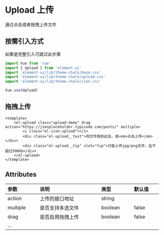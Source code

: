 <script setup>
import Demo1 from "./upload/Demo1.vue"
import { loginRead } from '@/utils/login-read'

loginRead('u10020')
</script>

# <AppCode code="144" /> Upload 上传

<ClientOnly><AppRead code="u10020" /></ClientOnly>

通过点击或者拖拽上传文件

## 按需引入方式

如果是完整引入可跳过此步骤

```javascript
import Vue from 'vue'
import { Upload } from 'element-ui'
import 'element-ui/lib/theme-chalk/base.css'
import 'element-ui/lib/theme-chalk/upload.css'
import 'element-ui/lib/theme-chalk/icon.css'

Vue.use(Upload)
```

## 拖拽上传

```vue
<template>
    <el-upload class="upload-demo" drag action="https://jsonplaceholder.typicode.com/posts/" multiple>
        <i class="el-icon-upload"></i>
        <div class="el-upload__text">将文件拖到此处，或<em>点击上传</em></div>
        <div class="el-upload__tip" slot="tip">只能上传jpg/png文件，且不超过500kb</div>
    </el-upload>
</template>
```

<AppCardBlank>
    <Demo1 />
</AppCardBlank>

## Attributes

<table border="0" cellspacing="0" cellpadding="0" width="100%" style="display:table;text-align:left;">
    <thead>
        <tr>
            <th>参数</th>
            <th>说明</th>
            <th>类型</th>
            <th>默认值</th>
        </tr>
    </thead>
    <tbody>
        <tr>
            <td>action</td>
            <td>上传的接口地址</td>
            <td>string</td>
            <td></td>
        </tr>
        <tr>
            <td>multiple</td>
            <td>是否支持多选文件</td>
            <td>boolean</td>
            <td>false</td>
        </tr>
        <tr>
            <td>drag</td>
            <td>是否启用拖拽上传</td>
            <td>boolean</td>
            <td>false</td>
        </tr>
        <tr>
            <td>...</td>
            <td></td>
            <td></td>
            <td></td>
        </tr>
    </tbody>
</table>

<AppComment />